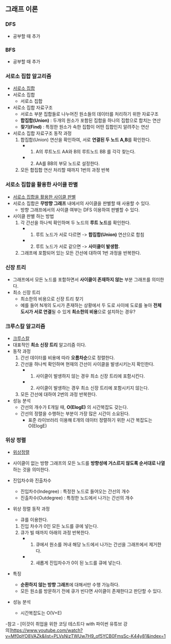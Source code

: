 ## 그래프 이론

### DFS 
- 공부할 때 추가
### BFS
- 공부할 때 추가

### 서로소 집합 알고리즘
- [서로소 집합](https://www.youtube.com/watch?v=Ha0w2dJa2Nk&list=PLVsNizTWUw7H9_of5YCB0FmsSc-K44y81&index=33
)
- 서로소 집합
    - 서로소 집합
- 서로소 집합 자료구조 
    - 서로소 부분 집합들로 나누어진 원소들의 데이터를 처리하기 위한 자료구조
    - **합집합(Union)** : 두개의 원소가 포함된 집합을 하나의 집합으로 합치는 연산
    - **찾기(Find)** : 특정한 원소가 속한 집합이 어떤 집합인지 알려주는 연산
- 서로소 집합 자료구조 동작 과정
    1. 합집합(Union) 연산을 확인하여, 서로 **연결된 두 노드 A,B**를 확인한다.
        - 1) A의 루트노드 AA와 B의 루트노드 BB 를 각각 찾는다.
        - 2) AA를 BB의 부모 노드로 설정한다.
    2. 모든 합집합 연산 처리할 때까지 1번의 과정 반복

### 서로소 집합을 활용한 사이클 판별
- [서로소 집합을 활용한 사이클 판별](https://www.youtube.com/watch?v=Mw8W56qNL8U&list=PLVsNizTWUw7H9_of5YCB0FmsSc-K44y81&index=34)
- 서로소 집합은 **무방향 그래프** 내에서의 사이클을 판별할 때 사용할 수 있다.
    - 방향 그래프에서의 사이클 여부는 DFS 이용하여 판별할 수 있다.
- 사이클 판별 하는 방법
    1. 각 간선을 하나씩 확인하며 두 노드의 **루트 노드**를 확인한다.
        - 1) 루트 노드가 서로 다르면 -> **합집합(Union)** 연산으로 합침
        - 2) 루트 노드가 서로 같으면 -> **사이클이 발생함.**
    2. 그래프에 포함되어 있는 모든 간선에 대하여 1번 과정을 반복한다.

### 신장 트리
- 그래프에서 모든 노드를 포함하면서 **사이클이 존재하지 않는** 부분 그래프를 의미한다.
- 최소 신장 트리
    - 최소한의 비용으로 신장 트리 찾기
    - 예를 들어 N개의 도시가 존재하는 상황에서 두 도로 사이에 도로를 놓아 **전체 도시가 서로 연결**될 수 있게 **최소한의 비용**으로 설치하는 경우?

### 크루스칼 알고리즘
- [크루스칼](https://www.youtube.com/watch?v=Gj7s-Nrt1xE&list=PLVsNizTWUw7H9_of5YCB0FmsSc-K44y81&index=35)
- 대표적인 **최소 신장 트리** 알고리즘 이다. 
- 동작 과정
    1. 간선 데이터를 비용에 따라 **오름차순**으로 정렬한다.
    2. 간선을 하나씩 확인하며 현재의 간선이 사이클을 발생시키는지 확인한다.
        - 1) 사이클이 발생하지 않는 경우 최소 신장 트리에 포함시킨다.
        - 2) 사이클이 발생하는 경우 최소 신장 트리에 포함시키지 않는다.
    3. 모든 간선에 대하여 2번의 과정 반복한다.
- 성능 분석
    - 간선의 개수가 E개일 때, **O(ElogE)** 의 시간복잡도 갖는다.
    - 간선의 정렬을 수행하는 부분이 가장 많은 시간이 소요된다.
        - 표준 라이브러리 이용해 E개의 데이터 정렬하기 위한 시간 복잡도는 O(ElogE)

### 위상 정렬
- [위상정렬](4https://www.youtube.com/watch?v=xeSz3pROPS8&list=PLVsNizTWUw7H9_of5YCB0FmsSc-K44y81&index=36) 
- 사이클이 없는 방향 그래프의 모든 노드를 **방향성에 거스르지 않도록 순서대로 나열**하는 것을 의미한다.
- 진입차수와 진출차수
    - 진입차수(Indegree) : 특정한 노드로 들어오는 간선의 개수
    - 진출차수(Outdegree) : 특정한 노드에서 나가는 간선의 개수

- 위상 정렬 동작 과정
    - 큐를 이용한다.
    1. 진입 차수가 0인 모든 노드를 큐에 넣는다.
    2. 큐가 빌 때까지 아래의 과정 반복한다.
        - 1) 큐에서 원소를 꺼내 해당 노드에서 나가는 간선을 그래프에서 제거한다.
        - 2) 새롭게 진입차수가 0이 된 노드를 큐에 넣는다.
- 특징
    - **순환하지 않는 방향 그래프**에 대해서만 수행 가능하다.
    - 모든 원소를 방문하기 전에 큐가 빈다면 사이클이 존재한다고 판단할 수 있다.
- 성능 분석
    - 시간복잡도는 O(V+E)

-참고
    - [이것이 취업을 위한 코딩 테스트다 with 파이썬 유튜브 강의]https://www.youtube.com/watch?v=Mf0pYO8VAZk&list=PLVsNizTWUw7H9_of5YCB0FmsSc-K44y81&index=1
